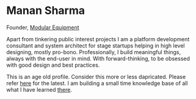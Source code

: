# Manan Sharma

Founder, [Modular Equipment](https://modequip.github.io/)

Apart from tinkering public interest projects I am a platform development consultant and system architect for stage startups helping in high level designing, mostly pro-bono.
Professionally, I build meaningful things, always with the end-user in mind. With forward-thinking, to be obsessed with good design and best practices. 

This is an age old profile. Consider this more or less dapricated. Please refer [here][1] for the latest. I am building a small time knowledge base of all what I have learned [there][1].

[1]:https://github.com/drmanan
